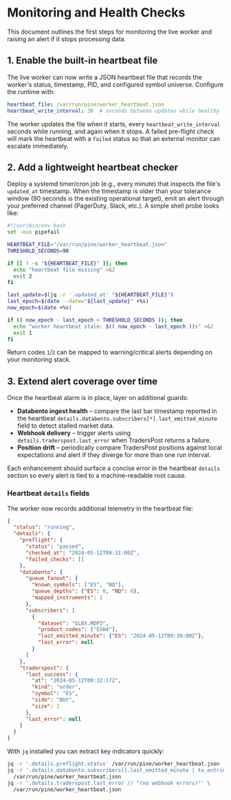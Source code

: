 # Monitoring and Health Checks

This document outlines the first steps for monitoring the live worker and
raising an alert if it stops processing data.

## 1. Enable the built-in heartbeat file

The live worker can now write a JSON heartbeat file that records the worker's
status, timestamp, PID, and configured symbol universe. Configure the runtime
with:

```yaml
heartbeat_file: /var/run/pine/worker_heartbeat.json
heartbeat_write_interval: 30  # seconds between updates while healthy
```

The worker updates the file when it starts, every `heartbeat_write_interval`
seconds while running, and again when it stops. A failed pre-flight check will
mark the heartbeat with a `failed` status so that an external monitor can
escalate immediately.

## 2. Add a lightweight heartbeat checker

Deploy a systemd timer/cron job (e.g., every minute) that inspects the file's
`updated_at` timestamp. When the timestamp is older than your tolerance window
(90 seconds is the existing operational target), emit an alert through your
preferred channel (PagerDuty, Slack, etc.). A simple shell probe looks like:

```bash
#!/usr/bin/env bash
set -euo pipefail

HEARTBEAT_FILE="/var/run/pine/worker_heartbeat.json"
THRESHOLD_SECONDS=90

if [[ ! -s "${HEARTBEAT_FILE}" ]]; then
  echo "heartbeat file missing" >&2
  exit 2
fi

last_update=$(jq -r '.updated_at' "${HEARTBEAT_FILE}")
last_epoch=$(date --date="${last_update}" +%s)
now_epoch=$(date +%s)

if (( now_epoch - last_epoch > THRESHOLD_SECONDS )); then
  echo "worker heartbeat stale: $(( now_epoch - last_epoch ))s" >&2
  exit 1
fi
```

Return codes `1`/`2` can be mapped to warning/critical alerts depending on your
monitoring stack.

## 3. Extend alert coverage over time

Once the heartbeat alarm is in place, layer on additional guards:

- **Databento ingest health** – compare the last bar timestamp reported in the
  heartbeat `details.databento.subscribers[*].last_emitted_minute` field to
  detect stalled market data.
- **Webhook delivery** – trigger alerts using
  `details.traderspost.last_error` when TradersPost returns a failure.
- **Position drift** – periodically compare TradersPost positions against local
  expectations and alert if they diverge for more than one run interval.

Each enhancement should surface a concise error in the heartbeat `details`
section so every alert is tied to a machine-readable root cause.

### Heartbeat `details` fields

The worker now records additional telemetry in the heartbeat file:

```json
{
  "status": "running",
  "details": {
    "preflight": {
      "status": "passed",
      "checked_at": "2024-05-12T09:31:00Z",
      "failed_checks": []
    },
    "databento": {
      "queue_fanout": {
        "known_symbols": ["ES", "NQ"],
        "queue_depths": {"ES": 0, "NQ": 0},
        "mapped_instruments": 2
      },
      "subscribers": [
        {
          "dataset": "GLBX.MDP3",
          "product_codes": ["ESH4"],
          "last_emitted_minute": {"ES": "2024-05-12T09:30:00Z"},
          "last_error": null
        }
      ]
    },
    "traderspost": {
      "last_success": {
        "at": "2024-05-12T09:32:17Z",
        "kind": "order",
        "symbol": "ES",
        "side": "BUY",
        "size": 1
      },
      "last_error": null
    }
  }
}
```

With `jq` installed you can extract key indicators quickly:

```bash
jq -r '.details.preflight.status' /var/run/pine/worker_heartbeat.json
jq -r '.details.databento.subscribers[].last_emitted_minute | to_entries[] | "\(.key): \(.value)"' \
  /var/run/pine/worker_heartbeat.json
jq -r '.details.traderspost.last_error // "(no webhook errors)"' \
  /var/run/pine/worker_heartbeat.json
```

